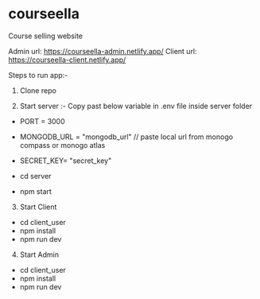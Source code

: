 # courseella

Course selling website

Admin url: https://courseella-admin.netlify.app/
Client url: https://courseella-client.netlify.app/

Steps to run app:-

1. Clone repo

2. Start server :- Copy past below variable in .env file inside server folder
-   PORT = 3000
-   MONGODB_URL = "mongodb_url" // paste local url from monogo compass or monogo atlas
-   SECRET_KEY= "secret_key"

- cd server
- npm start

3. Start Client

- cd client_user
- npm install
- npm run dev

4.  Start Admin

- cd client_user
- npm install
- npm run dev
